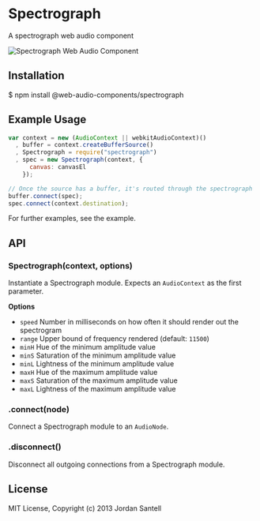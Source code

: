 # Spectrograph

A spectrograph web audio component

![Spectrograph Web Audio Component](https://raw.github.com/web-audio-components/spectrograph/master/example/screenshot.png)

## Installation

$ npm install @web-audio-components/spectrograph

## Example Usage

```javascript
var context = new (AudioContext || webkitAudioContext)()
  , buffer = context.createBufferSource()
  , Spectrograph = require("spectrograph")
  , spec = new Spectrograph(context, {
      canvas: canvasEl
    });

// Once the source has a buffer, it's routed through the spectrograph
buffer.connect(spec);
spec.connect(context.destination);

```

For further examples, see the example.

## API

### Spectrograph(context, options)

Instantiate a Spectrograph module. Expects an `AudioContext` as the first parameter.

**Options**

- `speed` Number in milliseconds on how often it should render out the spectrogram
- `range` Upper bound of frequency rendered (default: `11500`)
- `minH` Hue of the minimum amplitude value
- `minS` Saturation of the minimum amplitude value
- `minL` Lightness of the minimum amplitude value
- `maxH` Hue of the maximum amplitude value
- `maxS` Saturation of the maximum amplitude value
- `maxL` Lightness of the maximum amplitude value

### .connect(node)

Connect a Spectrograph module to an `AudioNode`.

### .disconnect()

Disconnect all outgoing connections from a Spectrograph module.


## License

MIT License, Copyright (c) 2013 Jordan Santell
